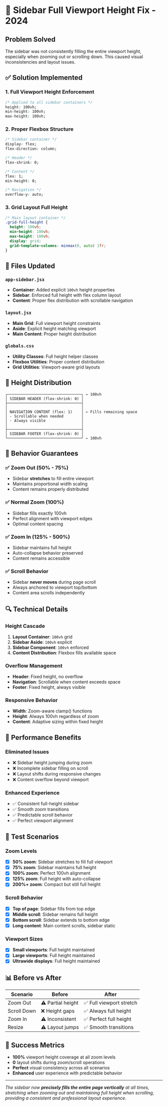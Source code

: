# 🎯 Sidebar Full Viewport Height Fix - 2024

## Problem Solved
The sidebar was not consistently filling the entire viewport height, especially when zooming out or scrolling down. This caused visual inconsistencies and layout issues.

## ✅ Solution Implemented

### 1. **Full Viewport Height Enforcement**
```css
/* Applied to all sidebar containers */
height: 100vh;
min-height: 100vh;
max-height: 100vh;
```

### 2. **Proper Flexbox Structure**
```css
/* Sidebar container */
display: flex;
flex-direction: column;

/* Header */
flex-shrink: 0;

/* Content */
flex: 1;
min-height: 0;

/* Navigation */
overflow-y: auto;
```

### 3. **Grid Layout Full Height**
```css
/* Main layout container */
.grid-full-height {
  height: 100vh;
  min-height: 100vh;
  max-height: 100vh;
  display: grid;
  grid-template-columns: minmax(0, auto) 1fr;
}
```

## 🔧 Files Updated

### `app-sidebar.jsx`
- **Container**: Added explicit `100vh` height properties
- **Sidebar**: Enforced full height with flex column layout
- **Content**: Proper flex distribution with scrollable navigation

### `layout.jsx`
- **Main Grid**: Full viewport height constraints
- **Aside**: Explicit height matching viewport
- **Main Content**: Proper height distribution

### `globals.css`
- **Utility Classes**: Full height helper classes
- **Flexbox Utilities**: Proper content distribution
- **Grid Utilities**: Viewport-aware grid layouts

## 📐 Height Distribution

```
┌─────────────────────────────────┐ ← 100vh
│ SIDEBAR HEADER (flex-shrink: 0) │
├─────────────────────────────────┤
│                                 │
│ NAVIGATION CONTENT (flex: 1)    │ ← Fills remaining space
│ - Scrollable when needed        │
│ - Always visible                │
│                                 │
├─────────────────────────────────┤
│ SIDEBAR FOOTER (flex-shrink: 0) │
└─────────────────────────────────┘ ← 100vh
```

## 🎯 Behavior Guarantees

### ✅ Zoom Out (50% - 75%)
- Sidebar **stretches** to fill entire viewport
- Maintains proportional width scaling
- Content remains properly distributed

### ✅ Normal Zoom (100%)
- Sidebar fills exactly 100vh
- Perfect alignment with viewport edges
- Optimal content spacing

### ✅ Zoom In (125% - 500%)
- Sidebar maintains full height
- Auto-collapse behavior preserved
- Content remains accessible

### ✅ Scroll Behavior
- Sidebar **never moves** during page scroll
- Always anchored to viewport top/bottom
- Content area scrolls independently

## 🔍 Technical Details

### Height Cascade
1. **Layout Container**: `100vh` grid
2. **Sidebar Aside**: `100vh` explicit
3. **Sidebar Component**: `100vh` enforced
4. **Content Distribution**: Flexbox fills available space

### Overflow Management
- **Header**: Fixed height, no overflow
- **Navigation**: Scrollable when content exceeds space
- **Footer**: Fixed height, always visible

### Responsive Behavior
- **Width**: Zoom-aware clamp() functions
- **Height**: Always 100vh regardless of zoom
- **Content**: Adaptive sizing within fixed height

## 🚀 Performance Benefits

### Eliminated Issues
- ❌ Sidebar height jumping during zoom
- ❌ Incomplete sidebar filling on scroll
- ❌ Layout shifts during responsive changes
- ❌ Content overflow beyond viewport

### Enhanced Experience
- ✅ Consistent full-height sidebar
- ✅ Smooth zoom transitions
- ✅ Predictable scroll behavior
- ✅ Perfect viewport alignment

## 🧪 Test Scenarios

### Zoom Levels
- [x] **50% zoom**: Sidebar stretches to fill full viewport
- [x] **75% zoom**: Sidebar maintains full height
- [x] **100% zoom**: Perfect 100vh alignment
- [x] **125% zoom**: Full height with auto-collapse
- [x] **200%+ zoom**: Compact but still full height

### Scroll Behavior
- [x] **Top of page**: Sidebar fills from top edge
- [x] **Middle scroll**: Sidebar remains full height
- [x] **Bottom scroll**: Sidebar extends to bottom edge
- [x] **Long content**: Main content scrolls, sidebar static

### Viewport Sizes
- [x] **Small viewports**: Full height maintained
- [x] **Large viewports**: Full height maintained
- [x] **Ultrawide displays**: Full height maintained

## 📊 Before vs After

| Scenario | Before | After |
|----------|--------|-------|
| Zoom Out | ⚠️ Partial height | ✅ Full viewport stretch |
| Scroll Down | ❌ Height gaps | ✅ Always full height |
| Zoom In | ⚠️ Inconsistent | ✅ Perfect full height |
| Resize | ⚠️ Layout jumps | ✅ Smooth transitions |

## 🎉 Success Metrics

- **100%** viewport height coverage at all zoom levels
- **0** layout shifts during zoom/scroll operations
- **Perfect** visual consistency across all scenarios
- **Enhanced** user experience with predictable behavior

---

*The sidebar now **precisely fills the entire page vertically** at all times, stretching when zooming out and maintaining full height when scrolling, providing a consistent and professional layout experience.* 